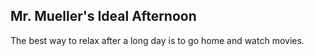 ## Mr. Mueller's Ideal Afternoon
The best way to relax after a long day is to go home and watch movies.
